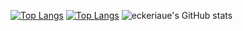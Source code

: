 [![Top Langs](https://github-readme-stats.vercel.app/api/top-langs/?username=eckeriaue&langs_count=24&theme=onedark)](https://github.com/eckeriaue/)
[![Top Langs](https://github-readme-stats.vercel.app/api/top-langs/?username=eckeriaue&langs_count=24&theme=onedark)](https://github.com/eckeriaue/)
![eckeriaue's GitHub stats](https://github-readme-stats.vercel.app/api?username=eckeriaue&show_icons=true&theme=onedark)
